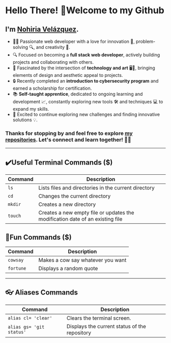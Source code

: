 # Hello There! :wave:Welcome to my Github

## I'm [Nohiria Velázquez](https://github.com/nohiria).

- 👩‍💻 Passionate web developer with a love for innovation 🚀, problem-solving 🔍, and creativity 🎨.  
- 🔍 Focused on becoming a **full stack web developer**, actively building projects and collaborating with others.  
- 🤩 Fascinated by the intersection of **technology and art** 🖥️🎨, bringing elements of design and aesthetic appeal to projects.  
- 🔒 Recently completed an **introduction to cybersecurity program** and earned a scholarship for certification.  
- 📚 **Self-taught apprentice**, dedicated to ongoing learning and development 📈, constantly exploring new tools 🛠️ and techniques 💻 to expand my skills.  
- 🚀 Excited to continue exploring new challenges and finding innovative solutions 💡.

### Thanks for stopping by and feel free to explore [my repositories](https://github.com/nohiria?tab=repositories). Let's connect and learn together! 🚀🌟

***

## ✔️Useful Terminal Commands ($)

|Command | Description |
|--------|-------------|
| `ls`    |Lists files and directories in the current directory|
|`cd`    |Changes the current directory|
|`mkdir` |Creates a new directory      |
|`touch` |Creates a new empty file or updates the modification date of an existing file|

## 🥳Fun Commands ($)

|Command | Description|
|--------|------------|
|`cowsay`|Makes a cow say whatever you want|
|`fortune` |Displays a random quote|


***

## 👓 Aliases Commands

|Command         | Description |
|----------------|------------|
|`alias cl= 'clear'`| Clears the terminal screen. |
|`alias gs= 'git status'`    | Displays the current status of the repository |
